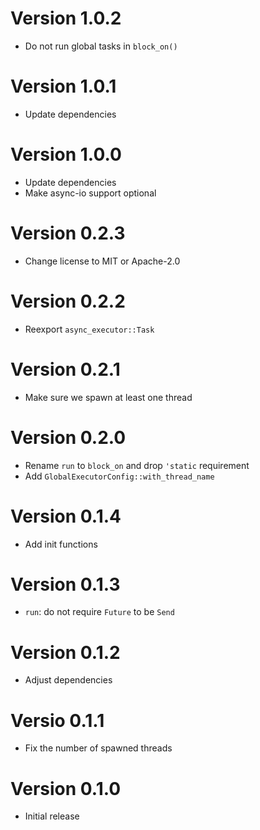 # Version 1.0.2

- Do not run global tasks in `block_on()`

# Version 1.0.1

- Update dependencies

# Version 1.0.0

- Update dependencies
- Make async-io support optional

# Version 0.2.3

- Change license to MIT or Apache-2.0

# Version 0.2.2

- Reexport `async_executor::Task`

# Version 0.2.1

- Make sure we spawn at least one thread

# Version 0.2.0

- Rename `run` to `block_on` and drop `'static` requirement
- Add `GlobalExecutorConfig::with_thread_name`

# Version 0.1.4

- Add init functions

# Version 0.1.3

- `run`: do not require `Future` to be `Send`

# Version 0.1.2

- Adjust dependencies

# Versio 0.1.1

- Fix the number of spawned threads

# Version 0.1.0

- Initial release
